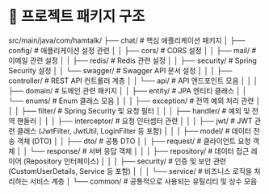 # 📂 프로젝트 패키지 구조

src/main/java/com/hamtalk/
├── chat/                   # 핵심 애플리케이션 패키지
│   ├── config/             # 애플리케이션 설정 관련
│   │   ├── cors/           # CORS 설정
│   │   ├── mail/           # 이메일 관련 설정
│   │   ├── redis/          # Redis 관련 설정
│   │   ├── security/       # Spring Security 설정
│   │   └── swagger/        # Swagger API 문서 설정
│   │
│   ├── controller/         # REST API 컨트롤러 계층
│   │   └── api/            # API 엔드포인트 모음
│   │
│   ├── domain/             # 도메인 관련 패키지
│   │   ├── entity/         # JPA 엔티티 클래스
│   │   └── enums/          # Enum 클래스 모음
│   │
│   ├── exception/          # 전역 예외 처리 관련
│   │
│   ├── filter/             # Spring Security 및 요청 필터
│   │
│   ├── handler/            # 예외 및 전역 핸들러
│   │
│   ├── interceptor/        # 요청 인터셉터 관련
│   │
│   ├── jwt/                # JWT 관련 클래스 (JwtFilter, JwtUtil, LoginFilter 등 포함)
│   │
│   ├── model/              # 데이터 전송 객체 (DTO)
│   │   ├── dto/            # 공통 DTO
│   │   ├── request/        # 클라이언트 요청 객체
│   │   └── response/       # 서버 응답 객체
│   │
│   ├── repository/         # 데이터 접근 레이어 (Repository 인터페이스)
│   │
│   ├── security/           # 인증 및 보안 관련 (CustomUserDetails, Service 등 포함)
│   │
│   └── service/            # 비즈니스 로직을 처리하는 서비스 계층
│
└── common/                 # 공통적으로 사용되는 유틸리티 및 상수 모음
